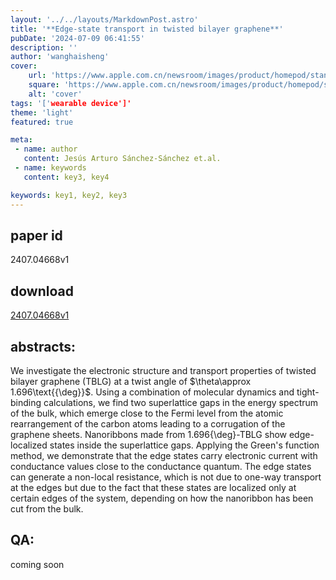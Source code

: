 ```yaml
---
layout: '../../layouts/MarkdownPost.astro'
title: '**Edge-state transport in twisted bilayer graphene**'
pubDate: '2024-07-09 06:41:55'
description: ''
author: 'wanghaisheng'
cover:
    url: 'https://www.apple.com.cn/newsroom/images/product/homepod/standard/Apple-HomePod-hero-230118_big.jpg.large_2x.jpg'
    square: 'https://www.apple.com.cn/newsroom/images/product/homepod/standard/Apple-HomePod-hero-230118_big.jpg.large_2x.jpg'
    alt: 'cover'
tags: '['wearable device']' 
theme: 'light'
featured: true

meta:
 - name: author
   content: Jesús Arturo Sánchez-Sánchez et.al.
 - name: keywords
   content: key3, key4

keywords: key1, key2, key3
---
```


## paper id
2407.04668v1
## download
[2407.04668v1](http://arxiv.org/abs/2407.04668v1)
## abstracts:
We investigate the electronic structure and transport properties of twisted bilayer graphene (TBLG) at a twist angle of $\theta\approx 1.696\text{{\deg}}$. Using a combination of molecular dynamics and tight-binding calculations, we find two superlattice gaps in the energy spectrum of the bulk, which emerge close to the Fermi level from the atomic rearrangement of the carbon atoms leading to a corrugation of the graphene sheets. Nanoribbons made from 1.696{\deg}-TBLG show edge-localized states inside the superlattice gaps. Applying the Green's function method, we demonstrate that the edge states carry electronic current with conductance values close to the conductance quantum. The edge states can generate a non-local resistance, which is not due to one-way transport at the edges but due to the fact that these states are localized only at certain edges of the system, depending on how the nanoribbon has been cut from the bulk.
## QA:
coming soon
